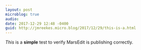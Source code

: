 ```yaml
---
layout: post
microblog: true
audio: 
date: 2017-12-29 12:48 -0400
guid: http://jmreekes.micro.blog/2017/12/29/this-is-a.html
---
```

<p><em>This</em> is a <strong>simple</strong> test to verify MarsEdit is publishing correctly.</p>
